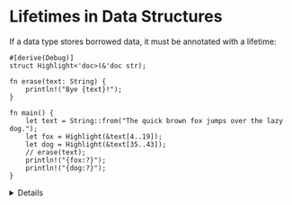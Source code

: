 # Lifetimes in Data Structures

If a data type stores borrowed data, it must be annotated with a lifetime:

```rust,editable
#[derive(Debug)]
struct Highlight<'doc>(&'doc str);

fn erase(text: String) {
    println!("Bye {text}!");
}

fn main() {
    let text = String::from("The quick brown fox jumps over the lazy dog.");
    let fox = Highlight(&text[4..19]);
    let dog = Highlight(&text[35..43]);
    // erase(text);
    println!("{fox:?}");
    println!("{dog:?}");
}
```

<details>

- In the above example, the annotation on `Highlight` enforces that the data underlying the contained `&str` lives at least as long as any instance of `Highlight` that uses that data.
- If `text` is consumed before the end of the lifetime of `fox` (or `dog`), the borrow checker throws an error.
- Types with borrowed data force users to hold on to the original data. This can be useful for creating lightweight views, but it generally makes them somewhat harder to use.
- When possible, make data structures own their data directly.
- Some structs with multiple references inside can have more than one lifetime annotation. This can be necessary if there is a need to describe lifetime relationships between the references themselves, in addition to the lifetime of the struct itself. Those are very advanced use cases.

</details>
